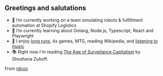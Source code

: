 ## Greetings and salutations

- 🛒   I’m currently working on a team simulating robots & fulfillment automation at Shopify Logistics
- 🧠   I’m currently learning about Golang, Node.js, Typescript, React and Playwright
- 👾   I enjoy [long runs](https://my.racewire.com/member/579056/), 4x games, MTG, reading Wikipedia, and [listening to music](https://rateyourmusic.com/~yungsitta)
- 📚   Right now I'm reading [The Age of Surveilance Capitalism](https://en.wikipedia.org/wiki/The_Age_of_Surveillance_Capitalism) by Shoshana Zuboff.

From [rdcox](https://github.com/rdcox)
